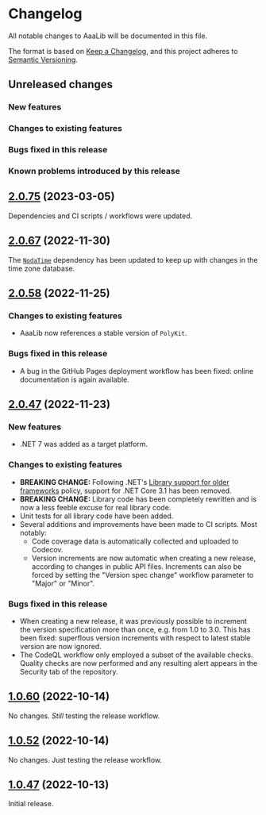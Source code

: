 # Changelog

All notable changes to AaaLib will be documented in this file.

The format is based on [Keep a Changelog](https://keepachangelog.com/en/1.0.0/),
and this project adheres to [Semantic Versioning](https://semver.org/spec/v2.0.0.html).

## Unreleased changes

### New features

### Changes to existing features

### Bugs fixed in this release

### Known problems introduced by this release

## [2.0.75](https://github.com/Tenacom/AaaLib/releases/tag/2.0.75) (2023-03-05)

Dependencies and CI scripts / workflows were updated.

## [2.0.67](https://github.com/Tenacom/AaaLib/releases/tag/2.0.67) (2022-11-30)

The [`NodaTime`](https://github.com/nodatime/nodatime) dependency has been updated to keep up with changes in the time zone database.

## [2.0.58](https://github.com/Tenacom/AaaLib/releases/tag/2.0.58) (2022-11-25)

### Changes to existing features

- AaaLib now references a stable version of `PolyKit`.

### Bugs fixed in this release

- A bug in the GitHub Pages deployment workflow has been fixed: online documentation is again available.

## [2.0.47](https://github.com/Tenacom/AaaLib/releases/tag/2.0.47) (2022-11-23)

### New features

- .NET 7 was added as a target platform.

### Changes to existing features

- **BREAKING CHANGE:** Following .NET's [Library support for older frameworks](https://learn.microsoft.com/en-us/dotnet/core/compatibility/core-libraries/7.0/old-framework-support) policy, support for .NET Core 3.1 has been removed.
- **BREAKING CHANGE:** Library code has been completely rewritten and is now a less feeble excuse for real library code.
- Unit tests for all library code have been added.
- Several additions and improvements have been made to CI scripts. Most notably:
  - Code coverage data is automatically collected and uploaded to Codecov.
  - Version increments are now automatic when creating a new release, according to changes in public API files. Increments can also be forced by setting the "Version spec change" workflow parameter to "Major" or "Minor".

### Bugs fixed in this release

- When creating a new release, it was previously possible to increment the version specification more than once, e.g. from 1.0 to 3.0. This has been fixed: superflous version increments with respect to latest stable version are now ignored.
- The CodeQL workflow only employed a subset of the available checks. Quality checks are now performed and any resulting alert appears in the Security tab of the repository.

## [1.0.60](https://github.com/Tenacom/AaaLib/releases/tag/1.0.60) (2022-10-14)

No changes. _Still_ testing the release workflow.

## [1.0.52](https://github.com/Tenacom/AaaLib/releases/tag/1.0.52) (2022-10-14)

No changes. Just testing the release workflow.

## [1.0.47](https://github.com/Tenacom/AaaLib/releases/tag/1.0.47) (2022-10-13)

Initial release.
